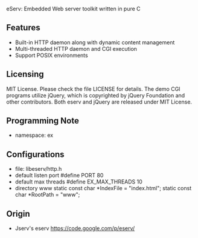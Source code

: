eServ: Embedded Web server toolkit written in pure C

Features
--------
  * Built-in HTTP daemon along with dynamic content management
  * Multi-threaded HTTP daemon and CGI execution
  * Support POSIX environments

Licensing
---------
  MIT License.  Please check the file LICENSE for details.
  The demo CGI programs utilize jQuery, which is copyrighted by
  jQuery Foundation and other contributors.  Both eserv and jQuery
  are released under MIT License.

Programming Note
----------------
  * namespace: ex

Configurations
--------------
  * file: libeserv/http.h
  * default listen port
    #define  PORT 80
  * default max threads
    #define EX_MAX_THREADS 10
  * directory www
    static const char *IndexFile = "index.html";
    static const char *RootPath = "www";

Origin
------
  * Jserv's eserv https://code.google.com/p/eserv/
